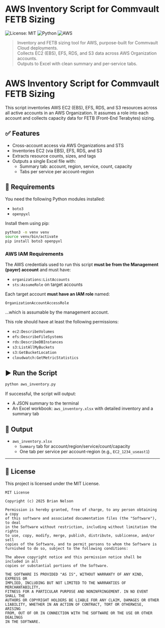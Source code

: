 
# AWS Inventory Script for Commvault FETB Sizing

![License: MIT](https://img.shields.io/badge/License-MIT-blue.svg)
![Python](https://img.shields.io/badge/Python-3.7%2B-blue.svg)
![AWS](https://img.shields.io/badge/AWS-Org%20Inventory-orange)

> Inventory and FETB sizing tool for AWS, purpose-built for Commvault Cloud deployments.  
> Collects EC2 (EBS), EFS, RDS, and S3 data across AWS Organization accounts.  
> Outputs to Excel with clean summary and per-service tabs.

# AWS Inventory Script for Commvault FETB Sizing

This script inventories AWS EC2 (EBS), EFS, RDS, and S3 resources across all active accounts in an AWS Organization.
It assumes a role into each account and collects capacity data for FETB (Front-End Terabytes) sizing.

## ✅ Features
- Cross-account access via AWS Organizations and STS
- Inventories EC2 (via EBS), EFS, RDS, and S3
- Extracts resource counts, sizes, and tags
- Outputs a single Excel file with:
  - Summary tab: account, region, service, count, capacity
  - Tabs per service per account-region

## 🔧 Requirements

You need the following Python modules installed:
- `boto3`
- `openpyxl`

Install them using pip:
```bash
python3 -m venv venv
source venv/bin/activate
pip install boto3 openpyxl
```

### AWS IAM Requirements
The AWS credentials used to run this script **must be from the Management (payer) account** and must have:
- `organizations:ListAccounts`
- `sts:AssumeRole` on target accounts

Each target account **must have an IAM role** named:
```
OrganizationAccountAccessRole
```
...which is assumable by the management account.

This role should have at least the following permissions:
- `ec2:DescribeVolumes`
- `efs:DescribeFileSystems`
- `rds:DescribeDBInstances`
- `s3:ListAllMyBuckets`
- `s3:GetBucketLocation`
- `cloudwatch:GetMetricStatistics`

## ▶️ Run the Script

```bash
python aws_inventory.py
```

If successful, the script will output:
- A JSON summary to the terminal
- An Excel workbook: `aws_inventory.xlsx` with detailed inventory and a summary tab

## 📂 Output

- `aws_inventory.xlsx`  
  - `Summary` tab for account/region/service/count/capacity
  - One tab per service per account-region (e.g., `EC2_1234_useast1`)


---

## 📄 License

This project is licensed under the MIT License.

```
MIT License

Copyright (c) 2025 Brian Nelson

Permission is hereby granted, free of charge, to any person obtaining a copy
of this software and associated documentation files (the "Software"), to deal
in the Software without restriction, including without limitation the rights
to use, copy, modify, merge, publish, distribute, sublicense, and/or sell   
copies of the Software, and to permit persons to whom the Software is       
furnished to do so, subject to the following conditions:                    

The above copyright notice and this permission notice shall be included in all
copies or substantial portions of the Software.                             

THE SOFTWARE IS PROVIDED "AS IS", WITHOUT WARRANTY OF ANY KIND, EXPRESS OR 
IMPLIED, INCLUDING BUT NOT LIMITED TO THE WARRANTIES OF MERCHANTABILITY,   
FITNESS FOR A PARTICULAR PURPOSE AND NONINFRINGEMENT. IN NO EVENT SHALL THE
AUTHORS OR COPYRIGHT HOLDERS BE LIABLE FOR ANY CLAIM, DAMAGES OR OTHER     
LIABILITY, WHETHER IN AN ACTION OF CONTRACT, TORT OR OTHERWISE, ARISING    
FROM, OUT OF OR IN CONNECTION WITH THE SOFTWARE OR THE USE OR OTHER DEALINGS
IN THE SOFTWARE.
```
